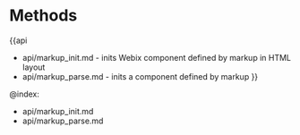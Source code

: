 
Methods
=======

{{api
- api/markup_init.md - inits Webix component defined by markup in HTML layout
- api/markup_parse.md - inits a component defined by markup
}}

@index:
- api/markup_init.md
- api/markup_parse.md


